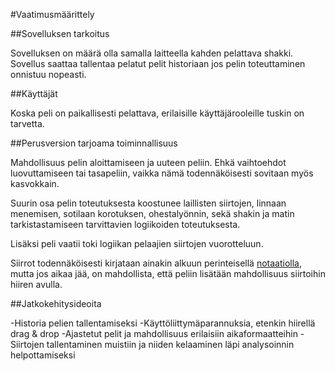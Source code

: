 #Vaatimusmäärittely

##Sovelluksen tarkoitus

Sovelluksen on määrä olla samalla laitteella kahden pelattava shakki. Sovellus saattaa tallentaa pelatut pelit historiaan jos pelin toteuttaminen onnistuu nopeasti.

##Käyttäjät

Koska peli on paikallisesti pelattava, erilaisille käyttäjärooleille tuskin on tarvetta.

##Perusversion tarjoama toiminnallisuus

Mahdollisuus pelin aloittamiseen ja uuteen peliin. Ehkä vaihtoehdot luovuttamiseen tai tasapeliin, vaikka nämä todennäköisesti sovitaan myös kasvokkain.

Suurin osa pelin toteutuksesta koostunee laillisten siirtojen, linnaan menemisen, sotilaan korotuksen, ohestalyönnin, sekä shakin ja matin tarkistastamiseen tarvittavien logiikoiden toteutuksesta. 

Lisäksi peli vaatii toki logiikan pelaajien siirtojen vuorotteluun. 

Siirrot todennäköisesti kirjataan ainakin alkuun perinteisellä [notaatiolla](https://en.wikipedia.org/wiki/Algebraic_notation_(chess)), mutta jos aikaa jää, on mahdollista, että peliin lisätään mahdollisuus siirtoihin hiiren avulla.

##Jatkokehitysideoita

-Historia pelien tallentamiseksi
-Käyttöliittymäparannuksia, etenkin hiirellä drag & drop
-Ajastetut pelit ja mahdollisuus erilaisiin aikaformaatteihin
-Siirtojen tallentaminen muistiin ja niiden kelaaminen läpi analysoinnin helpottamiseksi




